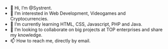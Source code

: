 - 👋 Hi, I’m @Systrent.
- 👀 I’m interested in Web Development, Videogames and Cryptocurrencies.
- 🌱 I’m currently learning HTML, CSS, Javascript, PHP and Java.
- 💞️ I’m looking to collaborate on big projects at TOP enterprises and share my knowledge.
- 📫 How to reach me, directly by email.

<!---
Systrent/Systrent is a ✨ special ✨ repository because its `README.md` (this file) appears on your GitHub profile.
You can click the Preview link to take a look at your changes.
--->
